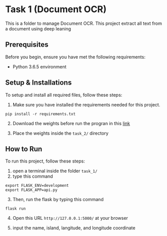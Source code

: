# Task 1 (Document OCR)
This is a folder to manage Document OCR. This project extract all text from a document using deep leaning

## Prerequisites
Before you begin, ensure you have met the following requirements:
* Python 3.6.5 environment

## Setup & Installations
To setup and install all required files, follow these steps:
1. Make sure you have installed the requirements needed for this project.
```
pip install -r requirements.txt
```

2. Download the weights before run the progran in this [link](https://drive.google.com/file/d/1LCOC8g0bfI8FbNG312GdQHL1lmlovvkH/view?usp=sharing)

3. Place the weights inside the `task_2/` directory

## How to Run
To run this project, follow these steps:
1. open a terminal inside the folder `task_1/`
2. type this command
```
export FLASK_ENV=development
export FLASK_APP=api.py
```
3. Then, run the flask by typing this command
```
flask run
```

4. Open this URL `http://127.0.0.1:5000/` at your browser

5. input the name, island, langitude, and longitude coordinate